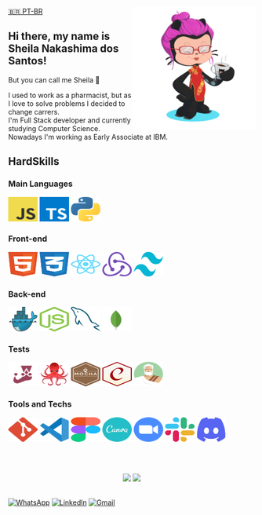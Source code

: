 [:brazil: PT-BR](https://github.com/SheilaNS/SheilaNS/blob/main/README-PTBR.md)
<img align="right" src="images/octo-me.png" alt="Me octocat" width="250px">

## Hi there, my name is Sheila Nakashima dos Santos!
But you can call me Sheila :hugs:

I used to work as a pharmacist, but as I love to solve problems I decided to change carrers.<br>
I'm Full Stack developer and currently studying Computer Science.<br>
Nowadays I'm working as Early Associate at IBM.

## HardSkills

### Main Languages

<div align="left">
  <a href="https://developer.mozilla.org/pt-BR/docs/Web/JavaScript" title="JavaScript"><img alt="JavaScript icon" height="50px" width="60px" src="images/logos/javascript.svg" /></a>
  <a href="https://www.typescriptlang.org/" title="TypeScript"><img alt="TypeScript icon" height="50px" width="60px"  src="images/logos/typescript.svg" /></a>
  <a href="https://docs.python.org/3/" title="Python"><img alt="Python icon" height="50px" width="60px"  src="images/logos/python.svg" /></a>
</div>

### Front-end

<div align="left">
<a href="https://developer.mozilla.org/en-US/docs/Web/HTML" title="HTML5"><img alt="HTML5 icon" height="50px" width="60px" src="images/logos/html.svg" /></a>
  <a href="https://developer.mozilla.org/pt-BR/docs/Web/CSS" title="CSS3"><img alt="CSS3 icon" height="50px" width="60px" src="images/logos/css.svg" /></a>
  <a href="https://reactjs.org/" title="React.js"><img alt="React.Js icon" height="50px" width="60px" src="images/logos/react.svg" /></a>
  <a href="https://redux.js.org/" title="Redux"><img alt="Redux icon" height="50px" width="60px" src="images/logos/redux.svg" /></a>
  <a href="https://tailwindcss.com/" title="TailwindCSS"><img alt="TailwindCss icon" height="50px" width="60px" src="images/logos/tailwind.svg" /></a>
</div>

### Back-end

<div align="left">
  <a href="https://docs.docker.com/" title="Docker"><img alt="Docker icon" height="50px" width="60px" src="images/logos/docker.svg" /></a>
  <a href="https://nodejs.org/en/" title="Node.js"><img alt="Node.js icon" height="50px" width="60px" src="images/logos/nodejs.svg" /></a>
  <a href="https://www.mysql.com/" title="MySQL"><img alt="MySQL icon" height="50px" width="60px" src="images/logos/mysql.svg" /></a>
  <a href="https://www.mongodb.com/docs/" title="MongoDB"><img alt="MongoDB icon" src="images/logos/mongodb.svg" height="50px" width="60px" /></a>
</div>

### Tests

<div align="left">
  <a href="https://jestjs.io/pt-BR/" title="Jest"><img alt="Jest icon" height="50px" width="60px" src="images/logos/jest.svg" /></a>
  <a href="https://testing-library.com/docs/react-testing-library/intro/" title="React Testing Library"><img alt="RTL icon" height="50px" width="60px" src="images/logos/rtl.svg" /></a>
  <a href="https://mochajs.org/" title="Mocha"><img alt="Mocha icon" height="50px" width="60px" src="images/logos/mocha.svg" /></a>
  <a href="https://www.chaijs.com/api/bdd/" title="Chai"><img alt="Chai icon" height="50px" width="60px" src="images/logos/chai.svg" /></a>
  <a href="https://sinonjs.org/releases/latest/" title="Sinon"><img alt="Sinon icon" height="50px" width="60px" src="images/logos/sinon.svg" /></a>
</div>

### Tools and Techs

<div align="left">
  <a href="https://git-scm.com/" title="Git"><img alt="Git icon" height="50px" width="60px" src="images/logos/git.svg" /></a>
  <a href="https://code.visualstudio.com/" title="Visual Studio Code"><img alt="VSCode icon" height="50px" width="60px" src="images/logos/vscode.svg" /></a>
  <a href="https://www.figma.com/" title="Figma"><img alt="Figma icon" height="50px" width="60px" src="images/logos/figma.svg" /></a>
  <a href="https://www.canva.com/" title="Canva"><img alt="Canva icon" height="50px" width="60px" src="images/logos/canva.svg" /></a>
  <a href="https://www.zoom.com.br/" title="Zoom"><img alt="Zoom icon" height="50px" width="60px" src="images/logos/zoom.svg" /></a>
  <a href="https://slack.com/" title="Slack"><img alt="Slack icon" height="50px" width="60px" src="images/logos/slack.svg" /></a>
  <a href="https://discord.com/" title="Discord"><img alt="Discord icon" height="50px" width="60px" src="images/logos/discord.svg" /></a>
</div>


<br><br>
<div align="center">
<a href="https://github.com/SheilaNS"><img height="180em" src="https://github-readme-stats.vercel.app/api/top-langs/?username=sheilans&layout=compact&langs_count=7&theme=dracula"/></a>
<a href="https://github.com/SheilaNS"><img height="180em" src="https://github-readme-stats.vercel.app/api?username=sheilans&show_icons=true&theme=dracula&include_all_commits=true&count_private=true"/></a>
</div>
  
<br>

<a href="https://wa.me/+5511995985416?text=Sheila%20Dev" target="_blank" rel="external"><img src="https://img.shields.io/badge/WhatsApp-25D366?style=for-the-badge&logo=whatsapp&logoColor=white" alt="WhatsApp" height="25px" /></a>
<a href="https://www.linkedin.com/in/sheila-nakashima-dos-santos/" target="_blank" rel="external"><img src="https://img.shields.io/badge/LinkedIn-0077B5?style=for-the-badge&logo=linkedin&logoColor=white" alt="LinkedIn" height="25px"></a>
<a href="mailto:shei.nsantos@gmail.com" target="_blank" rel="external"><img src="https://img.shields.io/badge/Gmail-D14836?style=for-the-badge&logo=gmail&logoColor=white" alt="Gmail" height="25px"></a>


<!--
**SheilaNS/SheilaNS** is a ✨ _special_ ✨ repository because its `README.md` (this file) appears on your GitHub profile.

Here are some ideas to get you started:

- 🔭 I’m currently working on ...
- 🌱 I’m currently learning ...
- 👯 I’m looking to collaborate on ...
- 🤔 I’m looking for help with ...
- 💬 Ask me about ...
- 📫 How to reach me: ...
- 😄 Pronouns: ...
- ⚡ Fun fact: ...
-->
